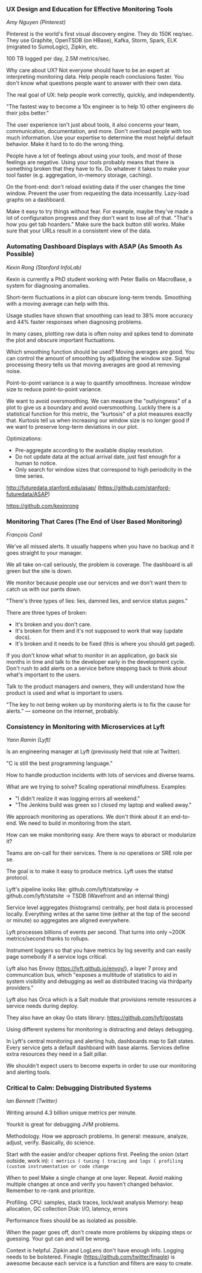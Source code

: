 ### UX Design and Education for Effective Monitoring Tools
_Amy Nguyen (Pinterest)_

Pinterest is the world's first visual discovery engine. They do 150K req/sec.
They use Graphite, OpenTSDB (on HBase), Kafka, Storm, Spark, ELK (migrated to SumoLogic), Zipkin, etc.

100 TB logged per day, 2.5M metrics/sec.

Why care about UX?
Not everyone should have to be an expert at interpreting monitoring data.
Help people reach conclusions faster.
You don't know what questions people want to answer with their own data.

The real goal of UX: help people work correctly, quickly, and independently.

"The fastest way to become a 10x engineer is to help 10 other engineers do their jobs better."

The user experience isn't just about tools, it also concerns your team, communication, documentation, and more.
Don't overload people with too much information.
Use your expertise to determine the most helpful default behavior.
Make it hard to to do the wrong thing.

People have a lot of feelings about using your tools, and most of those feelings are negative.
Using your tools probably means that there is something broken that they have to fix.
Do whatever it takes to make your tool faster (e.g. aggregation, in-memory storage, caching).

On the front-end: don't reload existing data if the user changes the time window.
Prevent the user from requesting the data incessantly.
Lazy-load graphs on a dashboard.

Make it easy to try things without fear.
For example, maybe they've made a lot of configuration progress and they don't want to lose all of that.
"That's how you get tab hoarders."
Make sure the back button still works. Make sure that your URLs result in a consistent view of the data.

### Automating Dashboard Displays with ASAP (As Smooth As Possible)
_Kexin Rong (Stanford InfoLab)_

Kexin is currently a PhD student working with Peter Bailis on MacroBase, a system for diagnosing anomalies.

Short-term fluctuations in a plot can obscure long-term trends. Smoothing with a moving average can help with this.

Usage studies have shown that smoothing can lead to 38% more accuracy and 44% faster responses when diagnosing problems.

In many cases, plotting raw data is often noisy and spikes tend to dominate the plot and obscure important fluctuations.

Which smoothing function should be used?
Moving averages are good. You can control the amount of smoothing by adjusting the window size.
Signal processing theory tells us that moving averages are good at removing noise.

Point-to-point variance is a way to quantify smoothness. Increase window size to reduce point-to-point variance.

We want to avoid oversmoothing. We can measure the "outlyingness" of a plot to give us a boundary and avoid oversmoothing.
Luckily there is a statistical function for this metric, the "kurtosis" of a plot measures exactly that.
Kurtosis tell us when increasing our window size is no longer good if we want to preserve long-term deviations in our plot.

Optimizations:
* Pre-aggregate according to the available display resolution.
* Do not update data at the actual arrival date, just fast enough for a human to notice.
* Only search for window sizes that correspond to high periodicity in the time series.

http://futuredata.stanford.edu/asap/ (https://github.com/stanford-futuredata/ASAP)

https://github.com/kexinrong

### Monitoring That Cares (The End of User Based Monitoring)
_François Conil_

We've all missed alerts. It usually happens when you have no backup and it goes straight to your manager.

We all take on-call seriously, the problem is coverage. The dashboard is all green but the site is down.

We monitor because people use our services and we don't want them to catch us with our pants down.

"There's three types of lies: lies, damned lies, and service status pages."

There are three types of broken:
* It's broken and you don't care.
* It's broken for them and it's not supposed to work that way (update docs).
* It's broken and it needs to be fixed (this is where you should get paged).

If you don't know what what to monitor in an application, go back six months in time and talk to the developer early in the development cycle. Don't rush to add alerts on a service before stepping back to think about what's important to the users.

Talk to the product managers and owners, they will understand how the product is used and what is important to users.

"The key to not being woken up by monitoring alerts is to fix the cause for alerts." — someone on the internet, probably.

### Consistency in Monitoring with Microservices at Lyft
_Yann Ramin (Lyft)_

Is an engineering manager at Lyft (previously held that role at Twitter).

"C is still the best programming language."

How to handle production incidents with lots of services and diverse teams.

What are we trying to solve? Scaling operational mindfulness.
Examples:
* "I didn't realize it was logging errors all weekend."
* "The Jenkins build was green so I closed my laptop and walked away."

We approach monitoring as operations. We don't think about it an end-to-end. We need to build in monitoring from the start.

How can we make monitoring easy. Are there ways to absract or modularize it?

Teams are on-call for their services. There is no operations or SRE role per se.

The goal is to make it easy to produce metrics. Lyft uses the statsd protocol.

Lyft's pipeline looks like: github.com/lyft/statsrelay -> github.com/lyft/statsite -> TSDB (Wavefront and an internal thing)

Service level aggregates (histograms) centrally, per host data is processed locally.
Everything writes at the same time (either at the top of the second or minute) so aggregates are aligned everywhere.

Lyft processes billions of events per second. That turns into only ~200K metrics/second thanks to rollups.

Instrument loggers so that you have metrics by log severity and can easily page somebody if a service logs critical.

Lyft also has Envoy (https://lyft.github.io/envoy/), a layer 7 proxy and communcation bus, which "exposes a multitude of statistics to aid in system visibility and debugging as well as distributed tracing via thirdparty providers."

Lyft also has Orca which is a Salt module that provisions remote resources a service needs during deploy.

They also have an okay Go stats library: https://github.com/lyft/gostats

Using different systems for monitoring is distracting and delays debugging.

In Lyft's central monitoring and alerting hub, dashboards map to Salt states.
Every service gets a default dashboard with base alarms.
Services define extra resources they need in a Salt pillar.

We shouldn't expect users to become experts in order to use our monitoring and alerting tools.

### Critical to Calm: Debugging Distributed Systems
_Ian Bennett (Twitter)_

Writing around 4.3 billion unique metrics per minute.

Yourkit is great for debugging JVM problems.

Methodology. How we approach problems. In general: measure, analyze, adjust, verify. Basically, do science.

Start with the easier and/or cheaper options first. Peeling the onion (start outside, work in):
```( metrics ( tuning ( tracing and logs ( profiling (custom instrumentation or code change```

When to peel
Make a single change at one layer. Repeat.
Avoid making multiple changes at once and verify you haven't changed behavior.
Remember to re-rank and prioritize.

Profiling.
CPU: samples, stack traces, lock/wait analysis
Memory: heap allocation, GC collection
Disk: I/O, latency, errors

Performance fixes should be as isolated as possible.

When the pager goes off, don't create more problems by skipping steps or guessing. Your gut can and will be wrong.

Context is helpful. Zipkin and LogLens don't have enough info. Logging needs to be bolstered.
Finagle (https://github.com/twitter/finagle) is awesome because each service is a function and filters are easy to create.
